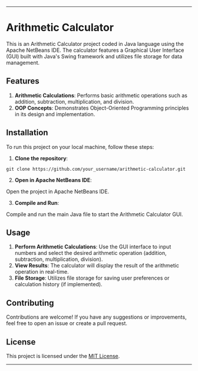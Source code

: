 
---

# Arithmetic Calculator

This is an Arithmetic Calculator project coded in Java language using the Apache NetBeans IDE. The calculator features a Graphical User Interface (GUI) built with Java's Swing framework and utilizes file storage for data management.

## Features

1. **Arithmetic Calculations**: Performs basic arithmetic operations such as addition, subtraction, multiplication, and division.
2. **OOP Concepts**: Demonstrates Object-Oriented Programming principles in its design and implementation.

## Installation

To run this project on your local machine, follow these steps:

1. **Clone the repository**:

```
git clone https://github.com/your_username/arithmetic-calculator.git
```

2. **Open in Apache NetBeans IDE**:

Open the project in Apache NetBeans IDE.

3. **Compile and Run**:

Compile and run the main Java file to start the Arithmetic Calculator GUI.

## Usage

1. **Perform Arithmetic Calculations**: Use the GUI interface to input numbers and select the desired arithmetic operation (addition, subtraction, multiplication, division).
2. **View Results**: The calculator will display the result of the arithmetic operation in real-time.
3. **File Storage**: Utilizes file storage for saving user preferences or calculation history (if implemented).

## Contributing

Contributions are welcome! If you have any suggestions or improvements, feel free to open an issue or create a pull request.

## License

This project is licensed under the [MIT License](LICENSE).

---
